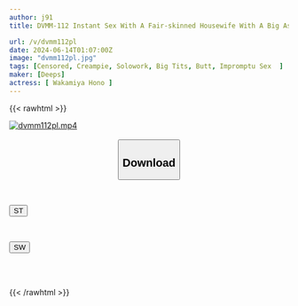 ```yaml
---
author: j91
title: DVMM-112 Instant Sex With A Fair-skinned Housewife With A Big Ass! The Married Woman Who Was Addicted To My Big Dick Came Over The Next Day Without Permission, So I Creampied Her Many Times Until She Was Satisfied 32 Hono Wakamiya

url: /v/dvmm112pl
date: 2024-06-14T01:07:00Z
image: "dvmm112pl.jpg"
tags: [Censored, Creampie, Solowork, Big Tits, Butt, Impromptu Sex	]
maker: [Deeps]
actress: [ Wakamiya Hono ]
---
```



{{< rawhtml >}}

<div class="video" data-videoid="l24M68Jd8mC7GeG">
    <a href="javascript:;">
        <img src="/v/dvmm112pl/dvmm112pl.jpg" width="WIDTH" height="HEIGHT" alt="dvmm112pl.mp4" loading="lazy">
    </a>
</div>

<script type="text/javascript" src="https://j91.asia/asset/on-demand-st.js"></script>

<br>
  <link rel="stylesheet" href="https://j91.asia/asset/bs5.css">
  
  <center>
  <button class="btn btn-primary" type="button" data-bs-toggle="collapse" data-bs-target=".multi-collapse" aria-expanded="false" aria-controls="multiCollapseExample1 multiCollapseExample2"><h2>Download</h2></button></center>
</p>
<div class="row">
  <div class="col">
    <div class="collapse multi-collapse" id="multiCollapseExample1">
      <div class="card card-body">
	      	      <br>
<div class="buttons">  
<p><a href="/v/dvmm112pl/st.html" target="_blank"><button class="btn-hover color-3"><i class="fa fa-download"></i> ST</button></a></p></div>
    </div>
  </div>
</div>
  <div class="col">
    <div class="collapse multi-collapse" id="multiCollapseExample2">
      <div class="card card-body">
	      <br>
<div class="buttons">
<p><a href="/v/dvmm112pl/sw.html" target="_blank"><button class="btn-hover color-2"><i class="fa fa-download"></i> SW</button></a></p></div>
<br><br>
      </div>
    </div>
  </div>
</div>

{{< /rawhtml >}}